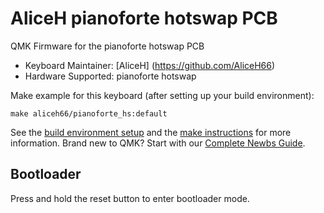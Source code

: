 # AliceH pianoforte hotswap PCB 

QMK Firmware for the pianoforte hotswap PCB

* Keyboard Maintainer: [AliceH] (https://github.com/AliceH66)
* Hardware Supported: pianoforte hotswap

Make example for this keyboard (after setting up your build environment):

    make aliceh66/pianoforte_hs:default

See the [build environment setup](https://docs.qmk.fm/#/getting_started_build_tools) and the [make instructions](https://docs.qmk.fm/#/getting_started_make_guide) for more information. Brand new to QMK? Start with our [Complete Newbs Guide](https://docs.qmk.fm/#/newbs).

## Bootloader
Press and hold the reset button to enter bootloader mode. 